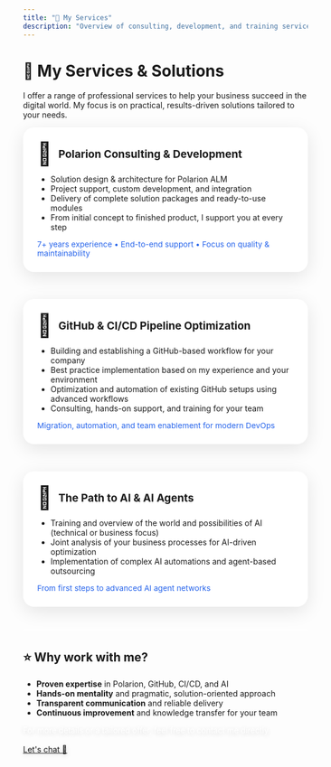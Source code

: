 ```yaml
---
title: "💼 My Services"
description: "Overview of consulting, development, and training services."
---
```


<style>
  .service-flex {
    display: flex;
    align-items: flex-start;
    gap: 2rem;
    margin-bottom: 1.5rem;
    flex-wrap: wrap;
  }
  .service-title-row {
    display: flex;
    align-items: center;
    gap: 0.7rem;
    margin-bottom: 0.3rem;
  }
  .service-icon {
    font-size: 2.5rem;
    margin-right: 0;
    flex-shrink: 0;
    line-height: 1.1;
    margin-top: 0;
    align-self: flex-start;
  }
  .service-title {
    font-size: 1.18rem;
    font-weight: 700;
    text-align: left;
    line-height: 1.25;
    word-break: break-word;
    white-space: normal;
    flex: 1 1 0%;
    min-width: 0;
    display: flex;
    align-items: center;
  }
  .service-box {
    background: rgba(255, 255, 255, 0.9);
    backdrop-filter: blur(16px);
    border: 1px solid rgba(255, 255, 255, 0.3);
    border-radius: 1.25rem;
    padding: 1.5rem;
    margin-bottom: 1rem;
    box-shadow: 0 8px 32px rgba(0, 0, 0, 0.1);
    flex: 1 1 320px;
    min-width: 270px;
    transform: translateY(0);
    transition: all 0.3s ease;
    position: relative;
    overflow: hidden;
  }
  
  .service-box::before {
    content: '';
    position: absolute;
    top: 0;
    left: -100%;
    width: 100%;
    height: 100%;
    background: linear-gradient(90deg, transparent, rgba(37, 99, 235, 0.05), transparent);
    transition: left 0.6s ease;
    pointer-events: none;
  }
  
  .service-box:hover::before {
    left: 100%;
  }
  
  .service-box:hover {
    transform: translateY(-6px);
    box-shadow: 0 16px 48px rgba(37, 99, 235, 0.15);
    background: rgba(255, 255, 255, 0.95);
    border-color: rgba(37, 99, 235, 0.3);
  }
  
  .service-icon {
    font-size: 2.5rem;
    margin-right: 0;
    flex-shrink: 0;
    line-height: 1.1;
    margin-top: 0;
    align-self: flex-start;
    transition: transform 0.3s ease;
  }
  
  .service-box:hover .service-icon {
    transform: scale(1.1);
  }
  
  @media (prefers-color-scheme: dark) {
    .service-box {
      background: rgba(17, 24, 39, 0.9);
      border-color: rgba(55, 65, 81, 0.5);
      color: #f3f4f6;
    }
    
    .service-box:hover {
      background: rgba(17, 24, 39, 0.95);
      border-color: rgba(96, 165, 250, 0.4);
      box-shadow: 0 16px 48px rgba(96, 165, 250, 0.1);
    }
  }
  @media (max-width: 700px) {
    .service-flex { flex-direction: column; gap: 1.2rem; }
    .service-title { font-size: 1.05rem; }
    .service-title-row { margin-bottom: 0.2rem; }
    .service-icon { font-size: 1.7rem; }
    h1, h1#title, h1.title, h1:first-child { font-size: 1.35rem !important; }
    .cta-white { font-size: 1.75rem !important; }
    .cta-white a { font-size: 2.25rem !important; }
  }
  /* Titel auf dieser Seite ausblenden */
  h1.title, h1#title, h1:first-child {
    display: none !important;
  }
  .cta-white {
    color: #fff !important;
    text-shadow: 0 2px 8px rgba(0,0,0,0.18);
  }
</style>

# 💼 My Services & Solutions

I offer a range of professional services to help your business succeed in the digital world. My focus is on practical, results-driven solutions tailored to your needs.

<div class="service-flex">
  <div class="service-box">
    <div class="service-title-row">
      <span class="service-icon">🧩</span>
      <span class="service-title">Polarion Consulting & Development</span>
    </div>
    <ul>
      <li>Solution design & architecture for Polarion ALM</li>
      <li>Project support, custom development, and integration</li>
      <li>Delivery of complete solution packages and ready-to-use modules</li>
      <li>From initial concept to finished product, I support you at every step</li>
    </ul>
    <div style="font-size:0.98em;color:#2563eb;margin-top:0.5em;">7+ years experience • End-to-end support • Focus on quality & maintainability</div>
  </div>
  <div class="service-box">
    <div class="service-title-row">
      <span class="service-icon">🔗</span>
      <span class="service-title">GitHub & CI/CD Pipeline Optimization</span>
    </div>
    <ul>
      <li>Building and establishing a GitHub-based workflow for your company</li>
      <li>Best practice implementation based on my experience and your environment</li>
      <li>Optimization and automation of existing GitHub setups using advanced workflows</li>
      <li>Consulting, hands-on support, and training for your team</li>
    </ul>
    <div style="font-size:0.98em;color:#2563eb;margin-top:0.5em;">Migration, automation, and team enablement for modern DevOps</div>
  </div>
  <div class="service-box">
    <div class="service-title-row">
      <span class="service-icon">🤖</span>
      <span class="service-title">The Path to AI & AI Agents</span>
    </div>
    <ul>
      <li>Training and overview of the world and possibilities of AI (technical or business focus)</li>
      <li>Joint analysis of your business processes for AI-driven optimization</li>
      <li>Implementation of complex AI automations and agent-based outsourcing</li>
    </ul>
    <div style="font-size:0.98em;color:#2563eb;margin-top:0.5em;">From first steps to advanced AI agent networks</div>
  </div>
</div>

<hr style="border: none; border-top: 2px solid #fff; margin: 1.5rem 0 2rem 0; background: none;">

## ⭐ Why work with me?

- <strong>Proven expertise</strong> in Polarion, GitHub, CI/CD, and AI
- <strong>Hands-on mentality</strong> and pragmatic, solution-oriented approach
- <strong>Transparent communication</strong> and reliable delivery
- <strong>Continuous improvement</strong> and knowledge transfer for your team

<section class="my-16 max-w-2xl mx-auto">
  <div class="text-4xl font-bold text-center cta-white">
    For more details or a tailored offer, feel free to contact me directly<br /><br />
    <a class="contact-cta-link" href="mailto:consulting@boesger.com">Let's chat 📨</a>
  </div>
</section>
